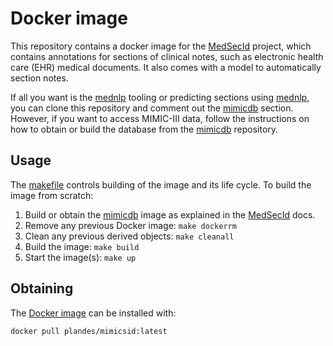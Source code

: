 # Docker image

This repository contains a docker image for the [MedSecId] project, which
contains annotations for sections of clinical notes, such as electronic health
care (EHR) medical documents.  It also comes with a model to automatically
section notes.

If all you want is the [mednlp] tooling or predicting sections using [mednlp],
you can clone this repository and comment out the [mimicdb] section.  However,
if you want to access MIMIC-III data, follow the instructions on how to obtain
or build the database from the [mimicdb] repository.


## Usage

The [makefile](makefile) controls building of the image and its life cycle.  To
build the image from scratch:

1. Build or obtain the [mimicdb] image as explained in the [MedSecId] docs.
1. Remove any previous Docker image: `make dockerrm`
1. Clean any previous derived objects: `make cleanall`
1. Build the image: `make build`
1. Start the image(s): `make up`


## Obtaining

The [Docker image](https://hub.docker.com/repository/docker/plandes/mimicsid)
can be installed with:
```bash
docker pull plandes/mimicsid:latest
```



<!-- links -->
[mimicdb]: https://github.com/plandes/mimicdb
[mednlp]: https://github.com/plandes/mednlp
[mimic]: https://github.com/plandes/mimic
[MedSecId]: https://github.com/plandes/mimicsid
